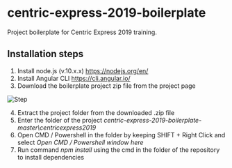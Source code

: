 # centric-express-2019-boilerplate
Project boilerplate for Centric Express 2019 training.

## Installation steps
1. Install node.js (v.10.x.x) https://nodejs.org/en/
2. Install Angular CLI https://cli.angular.io/
3. Download the boilerplate project zip file from the project page

![Step](https://i.imgur.com/XS09KSb.jpg)

4. Extract the project folder from the downloaded .zip file
5. Enter the folder of the project *centric-express-2019-boilerplate-master\centricexpress2019*
6. Open CMD / Powershell in the folder by keeping SHIFT + Right Click and select *Open CMD / Powershell window here*
6. Run command *npm install* using the cmd in the folder of the repository to install dependencies
